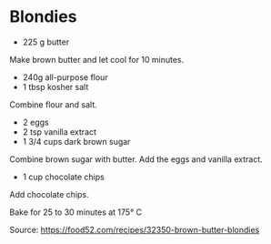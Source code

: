# Blondies

- 225 g butter

Make brown butter and let cool for 10 minutes.

- 240g all-purpose flour
- 1 tbsp kosher salt

Combine flour and salt.

- 2 eggs
- 2 tsp vanilla extract
- 1 3/4 cups dark brown sugar

Combine brown sugar with butter. Add the eggs and vanilla extract.

- 1 cup chocolate chips

Add chocolate chips.

Bake for 25 to 30 minutes at 175° C

Source: https://food52.com/recipes/32350-brown-butter-blondies